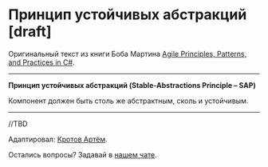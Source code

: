 # Принцип устойчивых абстракций [draft]

Оригинальный текст из книги Боба Мартина [Agile Principles, Patterns, and Practices in C#](https://www.amazon.com/Agile-Principles-Patterns-Practices-C/dp/0131857258).

---
**Принцип устойчивых абстракций (Stable-Abstractions Principle – SAP)**

Компонент должен быть столь же абстрактным, сколь и устойчивым.

---

//TBD

Адаптировал: [Кротов Артём](https://fb.com/artem.v.krotov).

Остались вопросы? Задавай в [нашем чате](https://t.me/technicalexcellenceru).

